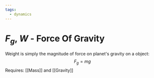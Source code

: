 ```yaml
---
tags:
  - dynamics
---
```

# $F_g$, $W$ - Force Of Gravity
Weight is simply the magnitude of force on planet's gravity on a object:
$$F_{g}= mg$$
Requires: [[Mass]] and [[Gravity]]
